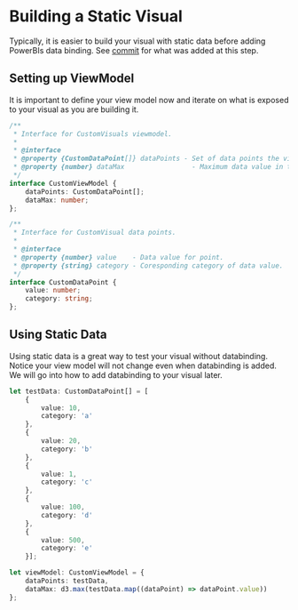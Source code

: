 # Building a Static Visual
Typically, it is easier to build your visual with static data before adding PowerBIs data binding.
See [commit](https://github.com/Microsoft/PowerBI-visuals-sampleCustomVisual/commit/f5ef02a5851c98671b46fedc1e7f7e7133001d7c) for what was added at this step.

## Setting up ViewModel
It is important to define your view model now and iterate on what is exposed to your visual as you are building it.

```typescript
/**
 * Interface for CustomVisuals viewmodel.
 *
 * @interface
 * @property {CustomDataPoint[]} dataPoints - Set of data points the visual will render.
 * @property {number} dataMax                 - Maximum data value in the set of data points.
 */
interface CustomViewModel {
    dataPoints: CustomDataPoint[];
    dataMax: number;
};

/**
 * Interface for CustomVisual data points.
 *
 * @interface
 * @property {number} value    - Data value for point.
 * @property {string} category - Coresponding category of data value.
 */
interface CustomDataPoint {
    value: number;
    category: string;
};
```

## Using Static Data
Using static data is a great way to test your visual without databinding. Notice your view model will not change even when
databinding is added. We will go into how to add databinding to your visual later.

```typescript
let testData: CustomDataPoint[] = [
    {
        value: 10,
        category: 'a'
    },
    {
        value: 20,
        category: 'b'
    },
    {
        value: 1,
        category: 'c'
    },
    {
        value: 100,
        category: 'd'
    },
    {
        value: 500,
        category: 'e'
    }];

let viewModel: CustomViewModel = {
    dataPoints: testData,
    dataMax: d3.max(testData.map((dataPoint) => dataPoint.value))
};
```